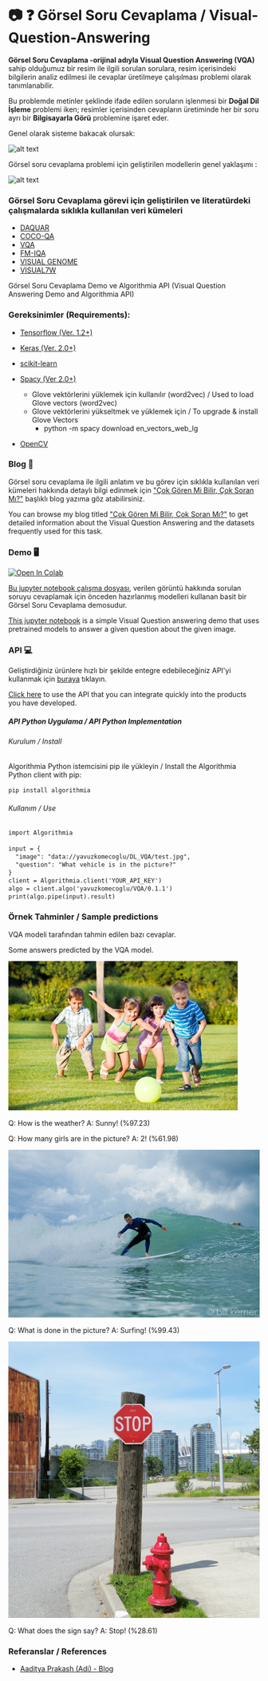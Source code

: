 # :camera: :question: Görsel Soru Cevaplama / Visual-Question-Answering

**Görsel Soru Cevaplama -orijinal adıyla Visual Question Answering (VQA)** sahip olduğumuz bir resim ile ilgili sorulan sorulara, resim içerisindeki bilgilerin analiz edilmesi ile cevaplar üretilmeye çalışılması problemi olarak tanımlanabilir.

Bu problemde metinler şeklinde ifade edilen soruların işlenmesi bir **Doğal Dil İşleme** problemi iken; resimler içerisinden cevapların üretiminde her bir soru ayrı bir **Bilgisayarla Görü** problemine işaret eder.

Genel olarak sisteme bakacak olursak:

![alt text](https://github.com/basakbuluz/Visual-Question-Answering/blob/master/images/VQA1.png "Logo Title Text 1")

Görsel soru cevaplama problemi için geliştirilen modellerin genel yaklaşımı :

![alt text](https://github.com/basakbuluz/Visual-Question-Answering/blob/master/images/VQAmodels.png "Logo Title Text 1")


### Görsel Soru Cevaplama görevi için geliştirilen ve literatürdeki çalışmalarda sıklıkla kullanılan veri kümeleri
* [DAQUAR](https://www.mpi-inf.mpg.de/departments/computer-vision-and-multimodal-computing/research/vision-and-language/visual-turing-challenge/)
* [COCO-QA](https://github.com/renmengye/imageqa-public/tree/master/data)
* [VQA](https://visualqa.org/index.html)
* [FM-IQA](http://research.baidu.com/Downloads)
* [VISUAL GENOME](https://visualgenome.org/)
* [VISUAL7W](http://web.stanford.edu/~yukez/visual7w/)

Görsel Soru Cevaplama Demo ve Algorithmia API (Visual Question Answering Demo and Algorithmia API)

### Gereksinimler (Requirements): 

* [Tensorflow (Ver. 1.2+)](https://www.tensorflow.org/install/pip)
* [Keras (Ver. 2.0+)](https://pypi.org/project/Keras/)
* [scikit-learn](https://scikit-learn.org/stable/install.html)
* [Spacy (Ver 2.0+)](https://spacy.io/usage/)
    * Glove vektörlerini yüklemek için kullanılır (word2vec) / Used to load Glove vectors (word2vec)
    * Glove vektörlerini yükseltmek ve yüklemek için /  To upgrade & install Glove Vectors
       * python -m spacy download en_vectors_web_lg
       
* [OpenCV](https://pypi.org/project/opencv-python/)

### Blog 📝

Görsel soru cevaplama ile ilgili anlatım ve bu görev için sıklıkla kullanılan veri kümeleri hakkında detaylı bilgi edinmek için ["Çok Gören Mi Bilir, Çok Soran Mı?"](https://medium.com/deep-learning-turkiye/%C3%A7ok-g%C3%B6ren-mi-bilir-%C3%A7ok-soran-m%C4%B1-4bed5efdba41) başlıklı blog yazıma göz atabilirsiniz.

You can browse my blog titled ["Çok Gören Mi Bilir, Çok Soran Mı?"](https://medium.com/deep-learning-turkiye/%C3%A7ok-g%C3%B6ren-mi-bilir-%C3%A7ok-soran-m%C4%B1-4bed5efdba41) to get detailed information about the Visual Question Answering and the datasets frequently used for this task.

### Demo 🖥️

[![Open In Colab](https://colab.research.google.com/assets/colab-badge.svg)](https://colab.research.google.com/github/basakbuluz/Visual-Question-Answering/blob/master/VisualQuestionAnsweringDemo.ipynb)

[Bu jupyter notebook çalışma dosyası](https://nbviewer.jupyter.org/github/basakbuluz/Visual-Question-Answering/blob/master/VisualQuestionAnsweringDemo.ipynb), verilen görüntü hakkında sorulan soruyu cevaplamak için önceden hazırlanmış modelleri kullanan basit bir Görsel Soru Cevaplama demosudur.

[This jupyter notebook](https://nbviewer.jupyter.org/github/basakbuluz/Visual-Question-Answering/blob/master/VisualQuestionAnsweringDemo.ipynb) is a simple Visual Question answering demo that uses pretrained models to answer a given question about the given image.

### API :computer:

Geliştirdiğiniz ürünlere hızlı bir şekilde entegre edebileceğiniz API'yi kullanmak için [buraya](https://algorithmia.com/algorithms/yavuzkomecoglu/VQA) tıklayın.

[Click here](https://algorithmia.com/algorithms/yavuzkomecoglu/VQA) to use the API that you can integrate quickly into the products you have developed.

##### API Python Uygulama / API Python Implementation
###### Kurulum / Install
Algorithmia Python istemcisini pip ile yükleyin / Install the Algorithmia Python client with pip:

```
pip install algorithmia
```

###### Kullanım / Use
```
import Algorithmia

input = {
  "image": "data://yavuzkomecoglu/DL_VQA/test.jpg",
  "question": "What vehicle is in the picture?"
}
client = Algorithmia.client('YOUR_API_KEY')
algo = client.algo('yavuzkomecoglu/VQA/0.1.1')
print(algo.pipe(input).result)
```

### Örnek Tahminler / Sample predictions 
VQA modeli tarafından tahmin edilen bazı cevaplar.

Some answers predicted by the VQA model.

![](images/test/test2.jpeg)

Q: How is the weather? 
A: Sunny! (%97.23)

Q: How many girls are in the picture?
A: 2! (%61.98)

![](images/test/test5.jpg)

Q: What is done in the picture?
A: Surfing! (%99.43)

![](images/test/test6.jpg)

Q: What does the sign say?
A: Stop! (%28.61)

### Referanslar / References

* [Aaditya Prakash (Adi) - Blog](https://iamaaditya.github.io/2016/04/visual_question_answering_demo_notebook)
